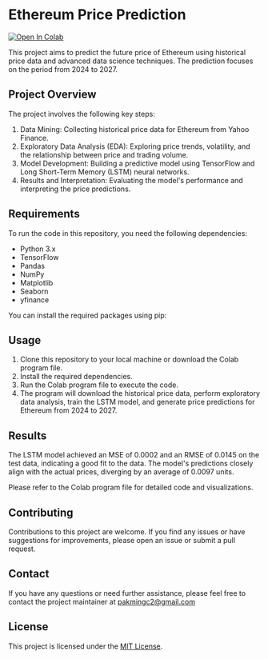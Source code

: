 # Ethereum Price Prediction

[![Open In Colab](https://colab.research.google.com/assets/colab-badge.svg)](https://colab.research.google.com/github/pakmingc/ethereum-price-prediction/blob/main/Ethereum_price_prediction.ipynb)

This project aims to predict the future price of Ethereum using historical price data and advanced data science techniques. The prediction focuses on the period from 2024 to 2027.

## Project Overview

The project involves the following key steps:

1. Data Mining: Collecting historical price data for Ethereum from Yahoo Finance.
2. Exploratory Data Analysis (EDA): Exploring price trends, volatility, and the relationship between price and trading volume.
3. Model Development: Building a predictive model using TensorFlow and Long Short-Term Memory (LSTM) neural networks.
4. Results and Interpretation: Evaluating the model's performance and interpreting the price predictions.

## Requirements

To run the code in this repository, you need the following dependencies:

- Python 3.x
- TensorFlow
- Pandas
- NumPy
- Matplotlib
- Seaborn
- yfinance

You can install the required packages using pip:

## Usage

1. Clone this repository to your local machine or download the Colab program file.
2. Install the required dependencies.
3. Run the Colab program file to execute the code.
4. The program will download the historical price data, perform exploratory data analysis, train the LSTM model, and generate price predictions for Ethereum from 2024 to 2027.

## Results

The LSTM model achieved an MSE of 0.0002 and an RMSE of 0.0145 on the test data, indicating a good fit to the data. The model's predictions closely align with the actual prices, diverging by an average of 0.0097 units.

Please refer to the Colab program file for detailed code and visualizations.

## Contributing

Contributions to this project are welcome. If you find any issues or have suggestions for improvements, please open an issue or submit a pull request.

## Contact

If you have any questions or need further assistance, please feel free to contact the project maintainer at pakmingc2@gmail.com

## License

This project is licensed under the [MIT License](LICENSE).
